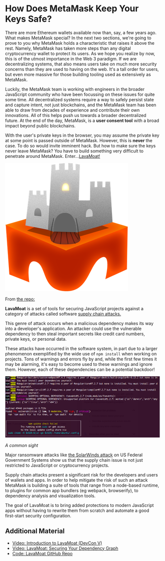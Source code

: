 # How Does MetaMask Keep Your Keys Safe?

There are more Ethereum wallets available now than, say, a few years ago. What makes MetaMask special? In the next two sections, we're going to prove to you why MetaMask holds a characteristic that raises it above the rest. Namely, MetaMask has taken more steps than any digital cryptocurrency wallet to protect its users. As we hope you realize by now, this is of the utmost importance in the Web 3 paradigm. If we are decentralizing systems, that also means users take on much more security concerns than they are used to having on the web. It's a tall order for users, but even more massive for those building tooling used as extensively as MetaMask.

Luckily, the MetaMask team is working with engineers in the broader JavaScript community who have been focussing on these issues for quite some time. All decentralized systems require a way to safely persist state and capture intent, not just blockchains, and the MetaMask team has been able to draw from decades of experience and contribute their own innovations. All of this helps push us towards a broader decentralized future. At the end of the day, MetaMask, is a **user consent tool** with a broad impact beyond public blockchains.

With the user's private keys in the browser, you may assume the private key at some point is passed outside of MetaMask. However, this is **never** the case. To do so would invite imminent hack. But how to make sure the keys never leave MetaMask? You have to build something very difficult to penetrate around MetaMask. Enter...[LavaMoat!](https://github.com/LavaMoat/LavaMoat)

![logo for lavamoat](../img/S01/lavamoat-logo.png)

From [the repo:](https://github.com/LavaMoat/LavaMoat)

**LavaMoat** is a set of tools for securing JavaScript projects against a category of attacks called software [supply chain attacks.](https://en.wikipedia.org/wiki/Supply_chain_attack)

This genre of attack occurs when a malicious dependency makes its way into a developer's application. An attacker could use the vulnerable dependency to then steal important secrets like credit card numbers, private keys, or personal data.

These attacks have occurred in the software system, in part due to a larger phenomenon exemplified by the wide use of `npm install` when working on projects. Tons of warnings and errors fly by and, while the first few times it may be alarming, it's easy to become used to these warnings and ignore them. However, each of these dependencies can be a potential backdoor!

![screencap of npm install screen](../img/S01/npm-install.png)

*A common sight*

Major ransomware attacks like [the SolarWinds attack](https://en.wikipedia.org/wiki/2020_United_States_federal_government_data_breach) on US Federal Government Systems show us that the supply chain issue is not just restricted to JavaScript or cryptocurrency projects.

 Supply chain attacks present a significant risk for the developers and users of wallets and apps. In order to help mitigate the risk of such an attack MetaMask is building a suite of tools that range from a node-based runtime, to plugins for common app bundlers (eg webpack, browserify), to dependency analysis and visualization tools.

 The goal of LavaMoat is to bring added protections to modern JavaScript apps without having to rewrite them from scratch and automate a good first-start security configuration.

 Additional Material
-------------------

 - [Video: Introduction to LavaMoat (DevCon V)](https://www.youtube.com/watch?v=c-UUfrZTmio)
 - [Video: LavaMoat: Securing Your Dependency Graph](https://www.youtube.com/watch?v=iaqe6F4S2tA)
 - [Code: LavaMoat GitHub Repo](https://github.com/LavaMoat/LavaMoat)
